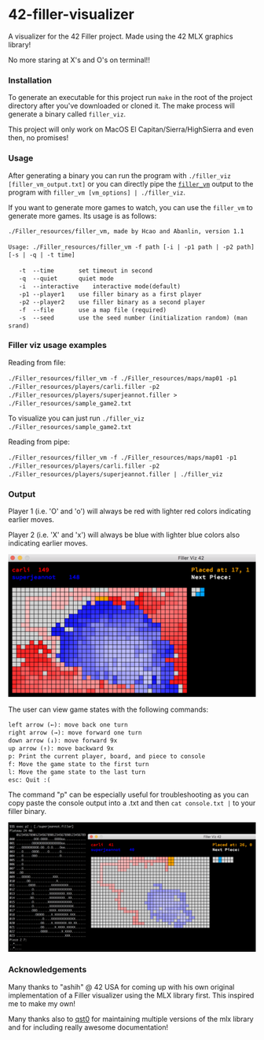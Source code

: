 # 42-filler-visualizer
A visualizer for the 42 Filler project. Made using the 42 MLX graphics library!

No more staring at X's and O's on terminal!!

### Installation
To generate an executable for this project run `make` in the root of the project directory after you've downloaded or cloned it.
The make process will generate a binary called `filler_viz`.

This project will only work on MacOS El Capitan/Sierra/HighSierra and even then, no promises!

### Usage
After generating a binary you can run the program with `./filler_viz [filler_vm_output.txt]` or you can directly pipe the [`filler_vm`](https://github.com/nmei-42/42-filler-visualizer/tree/master/Filler_resources) output to the program with `filler_vm [vm_options] | ./filler_viz`.

If you want to generate more games to watch, you can use the `filler_vm` to generate more games. Its usage is as follows:

```
./Filler_resources/filler_vm, made by Hcao and Abanlin, version 1.1

Usage: ./Filler_resources/filler_vm -f path [-i | -p1 path | -p2 path] [-s | -q | -t time]

   -t  --time		set timeout in second
   -q  --quiet		quiet mode
   -i  --interactive	interactive mode(default)
   -p1 --player1	use filler binary as a first player
   -p2 --player2	use filler binary as a second player
   -f  --file		use a map file (required)
   -s  --seed		use the seed number (initialization random) (man srand)
```

### Filler viz usage examples

Reading from file:

`./Filler_resources/filler_vm -f ./Filler_resources/maps/map01 -p1 ./Filler_resources/players/carli.filler -p2 ./Filler_resources/players/superjeannot.filler > ./Filler_resources/sample_game2.txt`

To visualize you can just run `./filler_viz ./Filler_resources/sample_game2.txt`

Reading from pipe:

`./Filler_resources/filler_vm -f ./Filler_resources/maps/map01 -p1 ./Filler_resources/players/carli.filler -p2 ./Filler_resources/players/superjeannot.filler | ./filler_viz`

### Output

Player 1 (i.e. 'O' and 'o') will always be red with lighter red colors indicating earlier moves.

Player 2 (i.e. 'X' and 'x') will always be blue with lighter blue colors also indicating earlier moves.

![Example Picture](https://github.com/nmei-42/42-filler-visualizer/blob/master/screenshots/example.png)

The user can view game states with the following commands:

```
left arrow (←): move back one turn
right arrow (→): move forward one turn
down arrow (↓): move forward 9x
up arrow (↑): move backward 9x
p: Print the current player, board, and piece to console
f: Move the game state to the first turn
l: Move the game state to the last turn
esc: Quit :(
```
The command "p" can be especially useful for troubleshooting as you can copy paste the console output into a .txt and then `cat console.txt |` to your filler binary.

![Example "p" usage](https://github.com/nmei-42/42-filler-visualizer/blob/master/screenshots/print_to_console_option.png)

### Acknowledgements

Many thanks to "ashih" @ 42 USA for coming up with his own original implementation of a Filler visualizer using the MLX library first. This inspired me to make my own!

Many thanks also to [qst0](https://github.com/qst0) for maintaining multiple versions of the mlx library and for including really awesome documentation!
